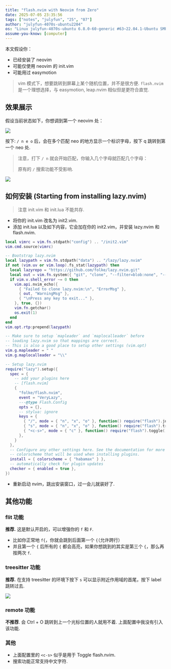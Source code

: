 ```yaml
---
title: "flash.nvim with Neovim from Zero"
date: 2025-07-05 23:35:56
tags: ["notes", "julyfun", "25", "07"]
author: "julyfun-4070s-ubuntu2204"
os: "Linux julyfun-4070s-ubuntu 6.8.0-60-generic #63~22.04.1-Ubuntu SMP PREEMPT_DYNAMIC Tue Apr 22 19:00:15 UTC 2 x86_64 x86_64 x86_64 GNU/Linux"
assume-you-know: [computer]
---
```


本文假设你：
- 已经安装了 neovim
- 可能仅使用 neovim 的 init.vim
- 可能用过 easymotion

> vim 模式下，想要跳转到屏幕上某个随机位置，并不是很方便. `flash.nvim` 是一个理想选择，与 easymotion, leap.nvim 相似但是更符合直觉.

## 效果展示

假设当前状态如下，你想调到第一个 neovim 处：

![](https://how-to-1258460161.cos.ap-shanghai.myqcloud.com/how-to20250705233907.png)

按下: `/ n e o` 后，会在多个匹配 neo 的地方显示一个标识字母，按下 q 跳转到第一个 neo 处. 
> 注意，打下 `/ n` 就会开始匹配，你输入几个字母就匹配几个字母：
>
> 原有的 `/` 搜索功能不受影响.

![](https://how-to-1258460161.cos.ap-shanghai.myqcloud.com/how-to20250705234039.png)

## 如何安装 (Starting from installing lazy.nvim)

> 注意 init.vim 和 init.lua 不能共存.
- 将你的 init.vim 改名为 init2.vim.
- 添加 init.lua 以及如下内容，它会加在你的 init2.vim，并安装 lazy.nvim 和 flash.nvim.

```lua
local vimrc = vim.fn.stdpath("config") .. "/init2.vim"
vim.cmd.source(vimrc)

-- Bootstrap lazy.nvim
local lazypath = vim.fn.stdpath("data") .. "/lazy/lazy.nvim"
if not (vim.uv or vim.loop).fs_stat(lazypath) then
  local lazyrepo = "https://github.com/folke/lazy.nvim.git"
  local out = vim.fn.system({ "git", "clone", "--filter=blob:none", "--branch=stable", lazyrepo, lazypath })
  if vim.v.shell_error ~= 0 then
    vim.api.nvim_echo({
      { "Failed to clone lazy.nvim:\n", "ErrorMsg" },
      { out, "WarningMsg" },
      { "\nPress any key to exit..." },
    }, true, {})
    vim.fn.getchar()
    os.exit(1)
  end
end
vim.opt.rtp:prepend(lazypath)

-- Make sure to setup `mapleader` and `maplocalleader` before
-- loading lazy.nvim so that mappings are correct.
-- This is also a good place to setup other settings (vim.opt)
vim.g.mapleader = " "
vim.g.maplocalleader = "\\"

-- Setup lazy.nvim
require("lazy").setup({
  spec = {
    -- add your plugins here
    -- [flash.nvim]
    {
      "folke/flash.nvim",
      event = "VeryLazy",
      ---@type Flash.Config
      opts = {},
      -- stylua: ignore
      keys = {
        { "/", mode = { "n", "x", "o" }, function() require("flash").jump() end, desc = "Flash" },
        { "s", mode = { "n", "x", "o" }, function() require("flash").treesitter() end, desc = "Flash Treesitter" },
        { "<c-s>", mode = { "c" }, function() require("flash").toggle() end, desc = "Toggle Flash Search" },
      },
    }
  },
  -- Configure any other settings here. See the documentation for more details.
  -- colorscheme that will be used when installing plugins.
  install = { colorscheme = { "habamax" } },
  -- automatically check for plugin updates
  checker = { enabled = true },
})
```
- 重新启动 nvim，跳出安装窗口，过一会儿就装好了.

## 其他功能

### flit 功能

**推荐.** 这是默认开启的，可以增强你的 `f` 和 `F`.
- 比如你正常地 `f{`，你就会跳到后面第一个 `{`（允许跨行）
- 并且第一个 `{` 后所有的 `{` 都会高亮，如果你想跳到的其实是第三个 `{`，那么再按两次 `f`.

### treesitter 功能

**推荐.** 在支持 treesitter 的环境下按下 `s` 可以显示附近作用域的首尾，按下 label 跳转过去.

![](https://how-to-1258460161.cos.ap-shanghai.myqcloud.com/how-to20250705235815.png)

### remote 功能

**不推荐**. 会 Ctrl + O 跳转到上一个光标位置的人就用不着. 上面配置中我没有引入该功能.

### 其他

- 上面配置里的 `<c-s>` 似乎是用于 Toggle flash.nvim.
- 搜索功能正常支持中文字符.

